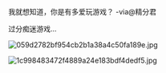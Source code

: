 
我就想知道，你是有多爱玩游戏？ -via@精分君

过分痴迷游戏...

![059d2782bf954cb2b1a38a4c50fa189e.jpg](https://wxlzmt.github.io/cdn1/ext/qw/groups/30049/059d2782bf954cb2b1a38a4c50fa189e.jpg)

![1c998483472f4889a24e183bdf4dedf5.jpg](https://wxlzmt.github.io/cdn1/ext/qw/groups/30049/1c998483472f4889a24e183bdf4dedf5.jpg)
